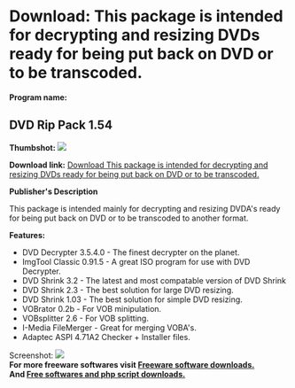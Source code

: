 # Download: This package is intended for decrypting and resizing DVDs ready for being put back on DVD or to be transcoded.

**Program name:**

## DVD Rip Pack 1.54

  
**Thumbshot:** ![](http://www.freewarefiles.com/screenshot/dvdrippack_md.gif)   
  
**Download link:** [Download This package is intended for decrypting and resizing DVDs ready for being put back on DVD or to be transcoded.](http://freesoftwares.boysofts.com/DVD-Rip-Pack_program_17264.html)  
  


**Publisher's Description**  
  


This package is intended mainly for decrypting and resizing DVDA's ready for being put back on DVD or to be transcoded to another format. 

**Features:**

  * DVD Decrypter 3.5.4.0 - The finest decrypter on the planet. 
  * ImgTool Classic 0.91.5 - A great ISO program for use with DVD Decrypter. 
  * DVD Shrink 3.2 - The latest and most compatable version of DVD Shrink 
  * DVD Shrink 2.3 - The best solution for large DVD resizing. 
  * DVD Shrink 1.03 - The best solution for simple DVD resizing. 
  * VOBrator 0.2b - For VOB minipulation. 
  * VOBsplitter 2.6 - For VOB splitting. 
  * I-Media FileMerger - Great for merging VOBA's. 
  * Adaptec ASPI 4.71A2 Checker + Installer files. 

  
  
Screenshot: ![](http://www.freewarefiles.com/screenshot/dvdrippack.gif)   
**For more freeware softwares visit [Freeware software downloads.](http://freesoftwares.boysofts.com/)**   
**And [Free softwares and php script downloads.](http://www.boysofts.com/)**
